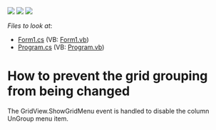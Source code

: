 <!-- default badges list -->
![](https://img.shields.io/endpoint?url=https://codecentral.devexpress.com/api/v1/VersionRange/128630693/13.1.4%2B)
[![](https://img.shields.io/badge/Open_in_DevExpress_Support_Center-FF7200?style=flat-square&logo=DevExpress&logoColor=white)](https://supportcenter.devexpress.com/ticket/details/E957)
[![](https://img.shields.io/badge/📖_How_to_use_DevExpress_Examples-e9f6fc?style=flat-square)](https://docs.devexpress.com/GeneralInformation/403183)
<!-- default badges end -->
<!-- default file list -->
*Files to look at*:

* [Form1.cs](./CS/WindowsApplication218/Form1.cs) (VB: [Form1.vb](./VB/WindowsApplication218/Form1.vb))
* [Program.cs](./CS/WindowsApplication218/Program.cs) (VB: [Program.vb](./VB/WindowsApplication218/Program.vb))
<!-- default file list end -->
# How to prevent the grid grouping from being changed


<p>The GridView.ShowGridMenu event is handled to disable the column UnGroup menu item.</p>

<br/>


